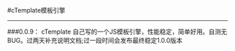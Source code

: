 
#cTemplate模板引擎

---

###0.0.9：
	cTemplate 自己写的一个JS模板引擎，性能稳定，简单好用。自测无BUG。过两天补充说明文档;过一段时间会发布最终稳定1.0.0版本

